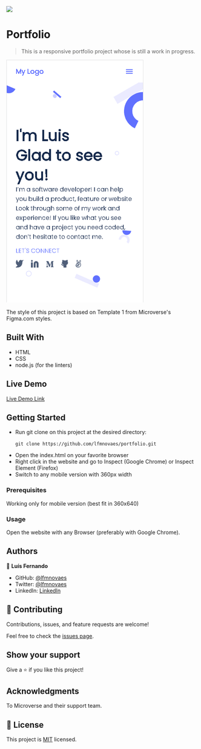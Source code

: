 ![](https://img.shields.io/badge/Microverse-blueviolet)

# Portfolio

> This is a responsive portfolio project whose is still a work in progress.

![screenshot](./preview.png)

The style of this project is based on Template 1 from Microverse's Figma.com styles.

## Built With

- HTML
- CSS
- node.js (for the linters)

## Live Demo

[Live Demo Link](https://lfmnovaes.github.io/portfolio/)

## Getting Started

- Run git clone on this project at the desired directory:
   ```
   git clone https://github.com/lfmnovaes/portfolio.git
   ```
- Open the index.html on your favorite browser
- Right click in the website and go to Inspect (Google Chrome) or Inspect Element (Firefox)
- Switch to any mobile version with 360px width

### Prerequisites

Working only for mobile version (best fit in 360x640)

### Usage

Open the website with any Browser (preferably with Google Chrome).

## Authors

👤 **Luís Fernando**

- GitHub: [@lfmnovaes](https://github.com/lfmnovaes)
- Twitter: [@lfmnovaes](https://twitter.com/lfmnovaes)
- LinkedIn: [LinkedIn](https://www.linkedin.com/in/lfmnovaes/)

## 🤝 Contributing

Contributions, issues, and feature requests are welcome!

Feel free to check the [issues page](../../issues/).

## Show your support

Give a ⭐️ if you like this project!

## Acknowledgments

To Microverse and their support team.

## 📝 License

This project is [MIT](./MIT.md) licensed.